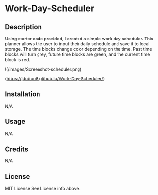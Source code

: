 # Work-Day-Scheduler

## Description
Using starter code provided, I created a simple work day scheduler. This planner allows the user to input their daily schedule and save it to local storage. The time blocks change color depending on the time. Past time blocks will turn grey, future time blocks are green, and the current time block is red. 

!(/images/Screenshot-scheduler.png)

(https://jdutton8.github.io/Work-Day-Scheduler/)

## Installation
N/A

## Usage
N/A

## Credits
N/A

## License
MIT License
See License info above.